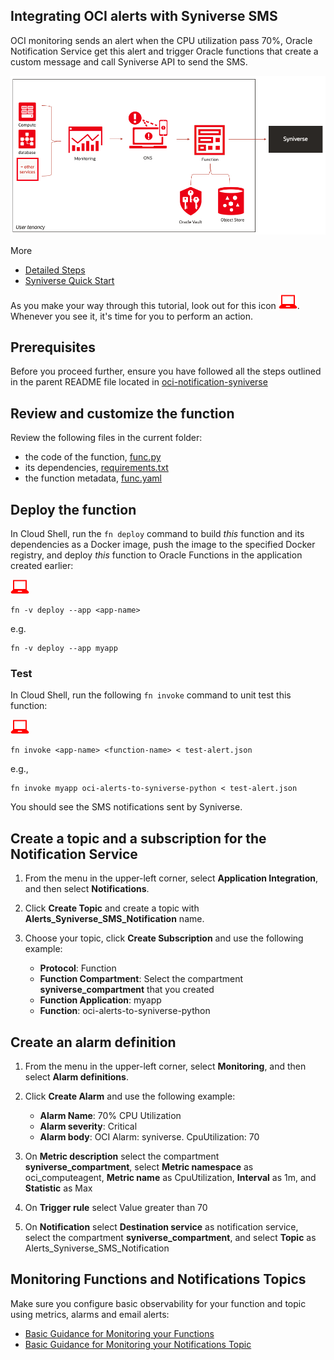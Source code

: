 ## Integrating OCI alerts with Syniverse SMS

OCI monitoring sends an alert when the CPU utilization pass 70%, Oracle Notification Service get this alert and trigger Oracle functions that create a custom message and call Syniverse API to send the SMS.

![workflow](./images/workflow_alert.png)

More
- [Detailed Steps](https://docs.oracle.com/en/learn/events_syniverse/)
- [Syniverse Quick Start](https://sdcsupport.syniverse.com/hc/en-us/articles/236185587-SCG-Quick-Start-guide)


As you make your way through this tutorial, look out for this icon ![user input icon](./images/userinput.png).
Whenever you see it, it's time for you to perform an action.


## Prerequisites

Before you proceed further, ensure you have followed all the steps outlined 
in the parent README file located in [oci-notification-syniverse](../README.md)


## Review and customize the function

Review the following files in the current folder:
* the code of the function, [func.py](./func.py)
* its dependencies, [requirements.txt](./requirements.txt)
* the function metadata, [func.yaml](./func.yaml)


## Deploy the function

In Cloud Shell, run the `fn deploy` command to build *this* function and its dependencies as a Docker image, 
push the image to the specified Docker registry, and deploy *this* function to Oracle Functions 
in the application created earlier:

![user input icon](./images/userinput.png)
```
fn -v deploy --app <app-name>
```
e.g.
```
fn -v deploy --app myapp
```

### Test

In Cloud Shell, run the following `fn invoke` command to unit test this function:

![user input icon](./images/userinput.png)
```
fn invoke <app-name> <function-name> < test-alert.json
```
e.g., 
```
fn invoke myapp oci-alerts-to-syniverse-python < test-alert.json
```

You should see the SMS notifications sent by Syniverse.


## Create a topic and a subscription for the Notification Service

1. From the menu in the upper-left corner, select **Application Integration**, and then select **Notifications**.

2. Click **Create Topic** and create a topic with **Alerts_Syniverse_SMS_Notification** name.

3. Choose your topic, click **Create Subscription** and use the following example:
    * **Protocol**: Function
    * **Function Compartment**: Select the compartment **syniverse_compartment** that you created
    * **Function Application**: myapp
    * **Function**: oci-alerts-to-syniverse-python


## Create an alarm definition

1. From the menu in the upper-left corner, select **Monitoring**, and then select **Alarm definitions**.

2. Click **Create Alarm** and use the following example:
    * **Alarm Name**: 70% CPU Utilization
    * **Alarm severity**: Critical
    * **Alarm body**: OCI Alarm: syniverse. CpuUtilization: 70 

3. On **Metric description** select the compartment **syniverse_compartment**, select **Metric namespace** as oci_computeagent, **Metric name** as CpuUtilization, **Interval** as 1m, and **Statistic** as Max

4. On **Trigger rule** select Value greater than 70

6. On **Notification** select **Destination service** as notification service, select the compartment **syniverse_compartment**, and select **Topic** as Alerts_Syniverse_SMS_Notification


## Monitoring Functions and Notifications Topics

Make sure you configure basic observability for your function and topic using metrics, alarms and email alerts:
* [Basic Guidance for Monitoring your Functions](../../basic-observability/functions.md)
* [Basic Guidance for Monitoring your Notifications Topic](../../basic-observability/notifications.md)

